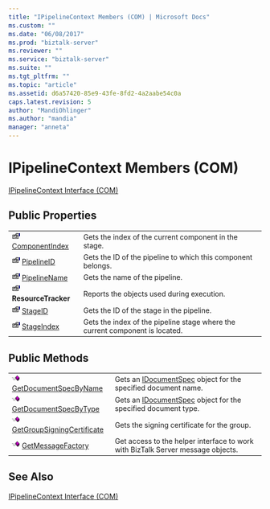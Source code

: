 ```yaml
---
title: "IPipelineContext Members (COM) | Microsoft Docs"
ms.custom: ""
ms.date: "06/08/2017"
ms.prod: "biztalk-server"
ms.reviewer: ""
ms.service: "biztalk-server"
ms.suite: ""
ms.tgt_pltfrm: ""
ms.topic: "article"
ms.assetid: d6a57420-85e9-43fe-8fd2-4a2aabe54c0a
caps.latest.revision: 5
author: "MandiOhlinger"
ms.author: "mandia"
manager: "anneta"
---
```

# IPipelineContext Members (COM)
[IPipelineContext Interface (COM)](../core/ipipelinecontext-interface-com.md)  
  
## Public Properties  
  
|||  
|-|-|  
|![](../core/media/pubproperty.gif "pubproperty") [ComponentIndex](../core/ipipelinecontext-componentindex-property-com.md)|Gets the index of the current component in the stage.|  
|![](../core/media/pubproperty.gif "pubproperty") [PipelineID](../core/ipipelinecontext-pipelineid-property-com.md)|Gets the ID of the pipeline to which this component belongs.|  
|![](../core/media/pubproperty.gif "pubproperty") [PipelineName](../core/ipipelinecontext-pipelinename-property-com.md)|Gets the name of the pipeline.|  
|![](../core/media/pubproperty.gif "pubproperty") **ResourceTracker**|Reports the objects used during execution.|  
|![](../core/media/pubproperty.gif "pubproperty") [StageID](../core/ipipelinecontext-stageid-property-com.md)|Gets the ID of the stage in the pipeline.|  
|![](../core/media/pubproperty.gif "pubproperty") [StageIndex](../core/ipipelinecontext-stageindex-property-com.md)|Gets the index of the pipeline stage where the current component is located.|  
  
## Public Methods  
  
|||  
|-|-|  
|![](../core/media/pubmethod.gif "pubmethod") [GetDocumentSpecByName](../core/ipipelinecontext-getdocumentspecbyname-method-com.md)|Gets an [IDocumentSpec](../core/idocumentspec-interface-com.md) object for the specified document name.|  
|![](../core/media/pubmethod.gif "pubmethod") [GetDocumentSpecByType](../core/ipipelinecontext-getdocumentspecbytype-method-com.md)|Gets an [IDocumentSpec](../core/idocumentspec-interface-com.md) object for the specified document type.|  
|![](../core/media/pubmethod.gif "pubmethod") [GetGroupSigningCertificate](../core/ipipelinecontext-getgroupsigningcertificate-method-com.md)|Gets the signing certificate for the group.|  
|![](../core/media/pubmethod.gif "pubmethod") [GetMessageFactory](../core/ipipelinecontext-getmessagefactory-method-com.md)|Get access to the helper interface to work with BizTalk Server message objects.|  
  
## See Also  
 [IPipelineContext Interface (COM)](../core/ipipelinecontext-interface-com.md)